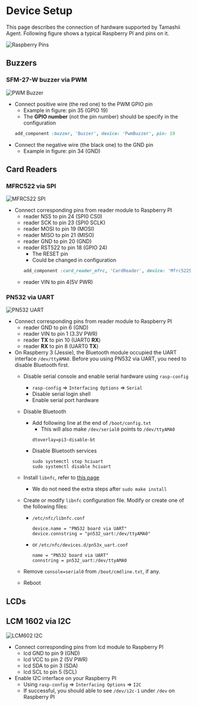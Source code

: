 Device Setup
===

This page describes the connection of hardware supported by Tamashii Agent.
Following figure shows a typical Raspberry PI and pins on it. 

![Raspberry Pins](https://tamashii.io/images/devices/rpi_pins.png)

## Buzzers

### SFM-27-W buzzer via PWM

![PWM Buzzer](https://tamashii.io/images/devices/pwm_buzzer.jpg)

- Connect positive wire (the red one) to the PWM GPIO pin
    - Example in figure: pin 35 (GPIO 19)
    - The **GPIO number** (not the pin number) should be specify in the configuration
    ```ruby
    add_component :buzzer, 'Buzzer', device: 'PwmBuzzer', pin: 19
    ```
- Connect the negative wire (the black one) to the GND pin
    - Example in figure: pin 34 (GND)

## Card Readers

### MFRC522 via SPI

![MFRC522 SPI](https://tamashii.io/images/devices/mfrc522_spi.jpg)
- Connect corresponding pins from reader module to Raspberry PI
    - reader NSS to pin 24 (SPI0 CS0)
    - reader SCK to pin 23 (SPI0 SCLK)
    - reader MOSI to pin 19 (MOSI)
    - reader MISO to pin 21 (MISO)
    - reader GND to pin 20 (GND)
    - reader RST522 to pin 18 (GPIO 24)
        - The RESET pin
        - Could be changed in configuration
        ```ruby
        add_component :card_reader_mfrc, 'CardReader', device: 'Mfrc522Spi', reset_pin: 24
        ```
    - reader VIN to pin 4(5V PWR)

### PN532 via UART

![PN532 UART](https://tamashii.io/images/devices/pn532_uart.jpg)
- Connect corresponding pins from reader module to Raspberry PI
    - reader GND to pin 6 (GND)
    - reader VIN to pin 1 (3.3V PWR)
    - reader **TX** to pin 10 (UART0 **RX**)
    - reader **RX** to pin 8 (UART0 **TX**)
- On Raspberry 3 (Jessie), the Bluetooth module occupied the UART interface `/dev/ttyAMA0`. Before you using PN532 via UART, you need to disable Bluetooth first.
    - Disable serial console and enable serial hardware using `rasp-config`
        - `rasp-config` => `Interfacing Options` => `Serial`
        - Disable serial login shell
        - Enable serial port hardware
    - Disable Bluetooth
        - Add following line at the end of `/boot/config.txt`
            - This will also make `/dev/serial0` points to `/dev/ttyAMA0`
            ```
            dtoverlay=pi3-disable-bt
            ```
        - Disable Bluetooth services
            ```
            sudo systemctl stop hciuart
            sudo systemctl disable hciuart
            ```
    - Install `libnfc`, refer to [this page](https://www.raspberrypi.org/forums/viewtopic.php?t=78966)
        - We do not need the extra steps after `sudo make install`
    - Create or modify `libnfc` configuration file. Modify or create one of the following files:
        - `/etc/nfc/libnfc.conf`
            ```
            device.name = "PN532 board via UART"
            device.connstring = "pn532_uart:/dev/ttyAMA0"
            ``` 
        
        - or `/etc/nfc/devices.d/pn53x_uart.conf`
            ```
            name = "PN532 board via UART"
            connstring = pn532_uart:/dev/ttyAMA0
            ```


        
    - Remove `console=serial0` from `/boot/cmdline.txt`, if any.
    - Reboot
 

## LCDs

## LCM 1602 via I2C

![LCM602 I2C](https://tamashii.io/images/devices/lcm1602_i2c.jpg)

- Connect corresponding pins from lcd module to Raspberry PI
    - lcd GND to pin 9 (GND)
    - lcd VCC to pin 2 (5V PWR)
    - lcd SDA to pin 3 (SDA)
    - lcd SCL to pin 5 (SCL)
- Enable I2C interface on your Raspberry PI
    - Using `rasp-config` => `Interfacing Options` => `I2C`
    - If successful, you should able to see `/dev/i2c-1` under `/dev` on Raspberry PI 
